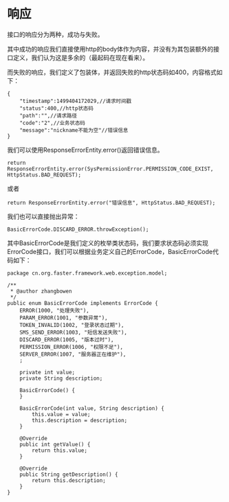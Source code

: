 # 响应

接口的响应分为两种，成功与失败。

其中成功的响应我们直接使用http的body体作为内容，并没有为其包装额外的接口定义，我们认为这是多余的（最起码在现在看来）。

而失败的响应，我们定义了包装体，并返回失败的http状态码如400，内容格式如下：

```
{
    "timestamp":1499404172029,//请求时间戳
    "status":400,//http状态码
    "path":"",//请求路径
    "code":"2",//业务状态码
    "message":"nickname不能为空"//错误信息
}
```

我们可以使用ResponseErrorEntity.error()返回错误信息。
```
return ResponseErrorEntity.error(SysPermissionError.PERMISSION_CODE_EXIST, HttpStatus.BAD_REQUEST);
```

或者

```
return ResponseErrorEntity.error("错误信息", HttpStatus.BAD_REQUEST);
```

我们也可以直接抛出异常：

```
BasicErrorCode.DISCARD_ERROR.throwException();
```

其中BasicErrorCode是我们定义的枚举类状态码，我们要求状态码必须实现ErrorCode接口，我们可以根据业务定义自己的ErrorCode，BasicErrorCode代码如下：

```
package cn.org.faster.framework.web.exception.model;

/**
 * @author zhangbowen
 */
public enum BasicErrorCode implements ErrorCode {
    ERROR(1000, "处理失败"),
    PARAM_ERROR(1001, "参数异常"),
    TOKEN_INVALID(1002, "登录状态过期"),
    SMS_SEND_ERROR(1003, "短信发送失败"),
    DISCARD_ERROR(1005, "版本过时"),
    PERMISSION_ERROR(1006, "权限不足"),
    SERVER_ERROR(1007, "服务器正在维护"),
    ;

    private int value;
    private String description;

    BasicErrorCode() {
    }

    BasicErrorCode(int value, String description) {
        this.value = value;
        this.description = description;
    }

    @Override
    public int getValue() {
        return this.value;
    }

    @Override
    public String getDescription() {
        return this.description;
    }
}

```